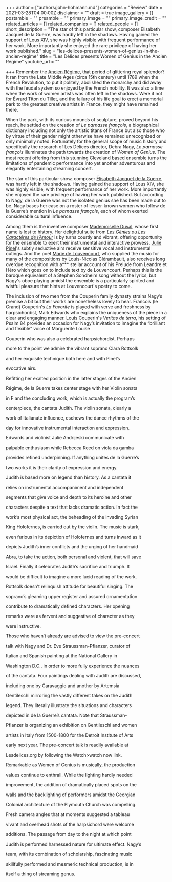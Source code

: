 +++
author = ["authors/john-hohmann.md"]
categories = "Review"
date = 2021-03-28T04:00:00Z
disclaimer = ""
draft = true
image_gallery = []
postamble = ""
preamble = ""
primary_image = ""
primary_image_credit = ""
related_articles = []
related_companies = []
related_people = []
short_description = "The star of this particular show, composer Elisabeth Jacquet de la Guerre, was hardly left in the shadows. Having gained the support of Lous XIV, she was highly visible with frequent performance of her work. More importantly she enjoyed the rare privilege of having her work published."
slug = "les-delices-presents-women-of-genius-in-the-ancien-regime"
title = "Les Délices presents Women of Genius in the Ancien Régime"
youtube_url = ""

+++
Remember the [Ancien Régime](https://en.wikipedia.org/wiki/Ancien_R%C3%A9gime), that period of glittering royal splendor? It ran from the Late Middle Ages (circa 15th century) until 1789 when the French Revolution, to put it politely, abolished the monarchy and did away with the feudal system so enjoyed by the French nobility. It was also a time when the work of women artists was often left in the shadows. Were it not for Évrard Titon du Tillet, and the failure of his life goal to erect a memorial park to the greatest creative artists in France, they might have remained there.

When the park, with its curious mounds of sculpture, proved beyond his reach, he settled on the creation of _Le parnasse françois_, a biographical dictionary including not only the artistic titans of France but also those who by virtue of their gender might otherwise have remained unrecognized or only minimally noted. Fortunately for the general scope of music history and specifically the research of Les Délices director, Debra Nagy, _Le parnasse françois_ illuminates the path towards the creation of _Women of Genius_. The most recent offering from this stunning Cleveland based ensemble turns the limitations of pandemic performance into yet another adventurous and elegantly entertaining streaming concert.

The star of this particular show, composer [Élisabeth Jacquet de la Guerre](https://en.wikipedia.org/wiki/%C3%89lisabeth_Jacquet_de_La_Guerre), was hardly left in the shadows. Having gained the support of Lous XIV, she was highly visible, with frequent performance of her work. More importantly she enjoyed the rare privilege of having her work published. But according to Nagy, de la Guerre was not the isolated genius she has been made out to be. Nagy bases her case on a roster of lesser-known women who follow de la Guerre’s mention in _Le parnasse françois_, each of whom exerted considerable cultural influence.

Among them is the inventive composer [Mademoiselle Duval](https://en.wikipedia.org/wiki/Mlle_Duval), whose first name is lost to history. Her delightful suite from [_Les Génies ou Les Caractéres de l’Amour_](https://imslp.org/wiki/Les_G%C3%A9nies_ou_Les_Caract%C3%A8res_de_l'amour_(Duval%2C_Mademoiselle)) is by turns courtly and vibrant, offering opportunity for the ensemble to exert their instrumental and interactive prowess. [Julie Pinel](https://en.wikipedia.org/wiki/Julie_Pinel)'s subtly seductive airs receive sensitive vocal and instrumental outings. And the poet [Marie de Louvencourt](https://fr.wikipedia.org/wiki/Marie_de_Louvencourt), who supplied the music for many of the compositions by Louis-Nicolas Clérambault, also receives long overdue recognition with a*** stellar account of his Prelude from Leandre et Héro which goes on to include text by de Louvencourt. Perhaps this is the baroque equivalent of a Stephen Sondheim song without the lyrics, but Nagy's oboe playing amidst the ensemble is a particularly spirited and wistful pleasure that hints at Louvencourt's poetry to come.

The inclusion of two men from the Couperin family dynasty strains Nagy’s premise a bit but their works are nonetheless lovely to hear. Francois (le Grand) Couperin's _La Favorite_ is played with verve and freshness by harpsichordist, Mark Edwards who explains the uniqueness of the piece in a clear and engaging manner. Louis Couperin's _Veritas de terra_, his setting of Psalm 84 provides an occasion for Nagy’s invitation to imagine the “brilliant and flexible” voice of Marguerite Louise

Couperin who was also a celebrated harpsichordist. Perhaps

more to the point we admire the vibrant soprano Clara Rottsolk

and her exquisite technique both here and with Pinel’s

evocative airs.

Befitting her exalted position in the latter stages of the Ancien

Régime, de la Guerre takes center stage with her Violin sonata

in F and the concluding work, which is actually the program’s

centerpiece, the cantata Judith. The violin sonata, clearly a

work of Italianate influence, eschews the dance rhythms of the

day for innovative instrumental interaction and expression.

Edwards and violinist Julie Andrijeski communicate with

palpable enthusiasm while Rebecca Reed on viola da gamba

provides refined underpinning. If anything unites de la Guerre’s

two works it is their clarity of expression and energy.

Judith is based more on legend than history. As a cantata it

relies on instrumental accompaniment and independent

segments that give voice and depth to its heroine and other

characters despite a text that lacks dramatic action. In fact the

work’s most physical act, the beheading of the invading Syrian

King Holofernes, is carried out by the violin. The music is stark,

even furious in its depiction of Holofernes and turns inward as it

depicts Judith’s inner conflicts and the urging of her handmaid

Abra, to take the action, both personal and violent, that will save

Israel. Finally it celebrates Judith’s sacrifice and triumph. It

would be difficult to imagine a more lucid reading of the work.

Rottsolk doesn’t relinquish attitude for beautiful singing. The

soprano’s gleaming upper register and assured ornamentation

contribute to dramatically defined characters. Her opening

remarks were as fervent and suggestive of character as they

were instructive.

Those who haven’t already are advised to view the pre-concert

talk with Nagy and Dr. Eve Straussman-Pflanzer, curator of

Italian and Spanish painting at the National Gallery in

Washington D.C., in order to more fully experience the nuances

of the cantata. Four paintings dealing with Judith are discussed,

including one by Caravaggio and another by Artemsia

Gentileschi mirroring the vastly different takes on the Judith

legend. They literally illustrate the situations and characters

depicted in de la Guerre’s cantata. Note that Straussman-

Pflanzer is organizing an exhibition on Gentileschi and women

artists in Italy from 1500-1800 for the Detroit Institute of Arts

early next year. The pre-concert talk is readily available at

Lesdelices.org by following the Watch>watch now link.

Remarkable as Women of Genius is musically, the production

values continue to enthrall. While the lighting hardly needed

improvement, the addition of dramatically placed spots on the

walls and the backlighting of performers amidst the Georgian

Colonial architecture of the Plymouth Church was compelling.

Fresh camera angles that at moments suggested a tableau

vivant and overhead shots of the harpsichord were welcome

additions. The passage from day to the night at which point

Judith is performed harnessed nature for ultimate effect. Nagy’s

team, with its combination of scholarship, fascinating music

skillfully performed and mesmeric technical production, is in

itself a thing of streaming genus.